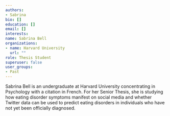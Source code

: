 ```yaml
---
authors:
- Sabrina
bio: []
education: []
email: []
interests:
name: Sabrina Bell
organizations:
- name: Harvard University
  url: ""
role: Thesis Student
superuser: false
user_groups:
- Past
---
```


Sabrina Bell is an undergraduate at Harvard University concentrating in Psychology with a citation in French. For her Senior Thesis, she is studying how eating disorder symptoms manifest on social media and whether Twitter data can be used to predict eating disorders in individuals who have not yet been officially diagnosed. 